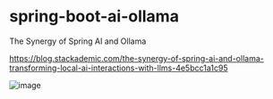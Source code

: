 # spring-boot-ai-ollama
The Synergy of Spring AI and Ollama

https://blog.stackademic.com/the-synergy-of-spring-ai-and-ollama-transforming-local-ai-interactions-with-llms-4e5bcc1a1c95

![image](https://github.com/Julianhm9612/spring-boot-ai-ollama/assets/24255842/02273be5-e9ac-4031-8334-c77046b52ae7)
